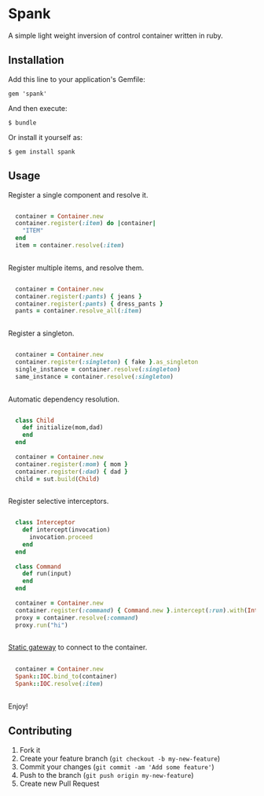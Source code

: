 # Spank

A simple light weight inversion of control container written in ruby.

## Installation

Add this line to your application's Gemfile:

    gem 'spank'

And then execute:

    $ bundle

Or install it yourself as:

    $ gem install spank

## Usage

Register a single component and resolve it.

```ruby

  container = Container.new
  container.register(:item) do |container|
    "ITEM"
  end
  item = container.resolve(:item)
  
```

Register multiple items, and resolve them.

```ruby

  container = Container.new
  container.register(:pants) { jeans }
  container.register(:pants) { dress_pants }
  pants = container.resolve_all(:item)
  
```

Register a singleton.

```ruby

  container = Container.new
  container.register(:singleton) { fake }.as_singleton
  single_instance = container.resolve(:singleton)
  same_instance = container.resolve(:singleton)
  
```

Automatic dependency resolution.

```ruby

  class Child
    def initialize(mom,dad)
    end
  end
  
  container = Container.new
  container.register(:mom) { mom }
  container.register(:dad) { dad }
  child = sut.build(Child)
      
```

Register selective interceptors.

```ruby

  class Interceptor
    def intercept(invocation)
      invocation.proceed
    end
  end
  
  class Command
    def run(input)
    end
  end
  
  container = Container.new
  container.register(:command) { Command.new }.intercept(:run).with(Interceptor.new)
  proxy = container.resolve(:command)
  proxy.run("hi")
      
```

[Static gateway](http://codebetter.com/jpboodhoo/2007/10/15/the-static-gateway-pattern/) to connect to the container.

```ruby
  
  container = Container.new
  Spank::IOC.bind_to(container)
  Spank::IOC.resolve(:item)
      
```

Enjoy!

## Contributing

1. Fork it
2. Create your feature branch (`git checkout -b my-new-feature`)
3. Commit your changes (`git commit -am 'Add some feature'`)
4. Push to the branch (`git push origin my-new-feature`)
5. Create new Pull Request

